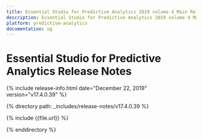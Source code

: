 ```yaml
---
title: Essential Studio for Predictive Analytics 2019 volume 4 Main Release Release Notes  
description: Essential Studio for Predictive Analytics 2019 volume 4 Main Release Release Notes  
platform: predictive-analytics
documentation: ug
---
```


# Essential Studio for Predictive Analytics  Release Notes  

{% include release-info.html date="December 22, 2019"  version="v17.4.0.39" %} 


{% directory path: _includes/release-notes/v17.4.0.39 %}

{% include {{file.url}} %}

{% enddirectory %}